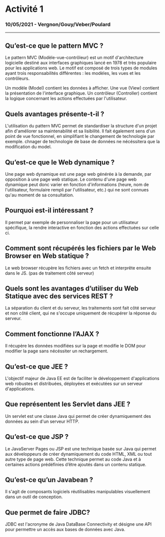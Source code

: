 # Activité 1
### 10/05/2021 - Vergnon/Gouy/Veber/Poulard

---

## Qu’est-ce que le pattern MVC ?

Le pattern MVC (Modèle-vue-contrôleur) est un motif d'architecture logicielle destiné aux interfaces graphiques lancé en 1978 et très populaire pour les applications web. Le motif est composé de trois types de modules ayant trois responsabilités différentes : les modèles, les vues et les contrôleurs.

Un modèle (Model) contient les données à afficher.
Une vue (View) contient la présentation de l'interface graphique.
Un contrôleur (Controller) contient la logique concernant les actions effectuées par l'utilisateur.


## Quels avantages présente-t-il ?

L'utilisation du pattern MVC permet de standardiser la structure d'un projet afin d'améliorer sa maintenabilité et sa lisibilité. Il fait également sens d'un point de vue fonctionnel, en simplifiant le changement de technologie par exemple. chnager de technologie de base de données ne nécéssitera que la modification du model.

## Qu’est-ce que le Web dynamique ?

Une page web dynamique est une page web générée à la demande, par opposition à une page web statique. Le contenu d'une page web dynamique peut donc varier en fonction d'informations (heure, nom de l'utilisateur, formulaire rempli par l'utilisateur, etc.) qui ne sont connues qu'au moment de sa consultation.

## Pourquoi est-il intéressant ?

Il permet par exemple de personnaliser la page pour un utilisateur spécifique, la rendre interactive en fonction des actions effectuées sur celle ci.

## Comment sont récupérés les fichiers par le Web Browser en Web statique ?

Le web browser récupère les fichiers avec un fetch et interprête ensuite dans le JS. (pas de traitement côté serveur)

## Quels sont les avantages d’utiliser du Web Statique avec des services REST ?

La séparation du client et du serveur, les traitements sont fait côté serveur et non côté client, qui ne s'occupe uniquement de récupérer la réponse du serveur.

## Comment fonctionne l’AJAX ?

Il récupère les données modifiées sur la page et modifie le DOM pour modifier la page sans nécéssiter un rechargement.

## Qu’est-ce que JEE ?

L'objectif majeur de Java EE est de faciliter le développement d'applications web robustes et distribuées, déployées et exécutées sur un serveur d'applications.

## Que représentent les Servlet dans JEE ? 

Un servlet est une classe Java qui permet de créer dynamiquement des données au sein d'un serveur HTTP.

## Qu’est-ce que JSP ?

Le JavaServer Pages ou JSP est une technique basée sur Java qui permet aux développeurs de créer dynamiquement du code HTML, XML ou tout autre type de page web. Cette technique permet au code Java et à certaines actions prédéfinies d’être ajoutés dans un contenu statique.

## Qu’est-ce qu’un Javabean ?

Il s'agit de composants logiciels réutilisables manipulables visuellement dans un outil de conception.

## Que permet de faire JDBC?

JDBC est l'acronyme de Java DataBase Connectivity et désigne une API pour permettre un accès aux bases de données avec Java.